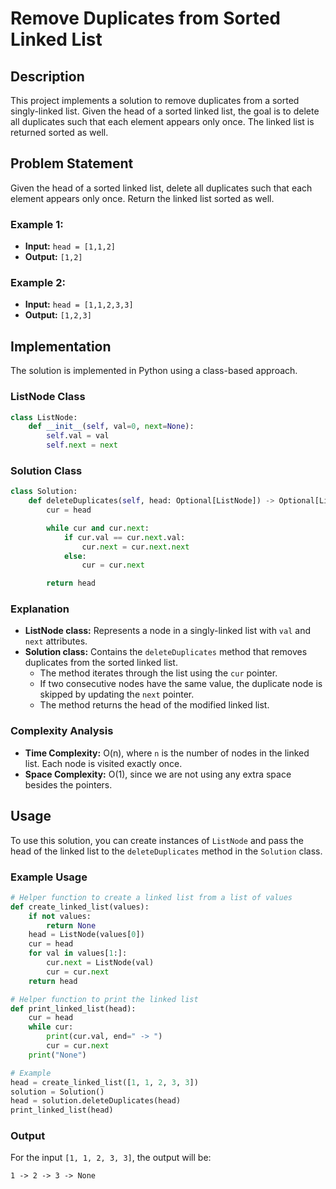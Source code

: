 
# Remove Duplicates from Sorted Linked List

## Description

This project implements a solution to remove duplicates from a sorted singly-linked list. Given the head of a sorted linked list, the goal is to delete all duplicates such that each element appears only once. The linked list is returned sorted as well.

## Problem Statement

Given the head of a sorted linked list, delete all duplicates such that each element appears only once. Return the linked list sorted as well.

### Example 1:

- **Input:** `head = [1,1,2]`
- **Output:** `[1,2]`

### Example 2:

- **Input:** `head = [1,1,2,3,3]`
- **Output:** `[1,2,3]`

## Implementation

The solution is implemented in Python using a class-based approach.

### ListNode Class

```python
class ListNode:
    def __init__(self, val=0, next=None):
        self.val = val
        self.next = next
```

### Solution Class

```python
class Solution:
    def deleteDuplicates(self, head: Optional[ListNode]) -> Optional[ListNode]:
        cur = head

        while cur and cur.next:
            if cur.val == cur.next.val:
                cur.next = cur.next.next
            else:
                cur = cur.next

        return head
```

### Explanation

- **ListNode class:** Represents a node in a singly-linked list with `val` and `next` attributes.
- **Solution class:** Contains the `deleteDuplicates` method that removes duplicates from the sorted linked list.
  - The method iterates through the list using the `cur` pointer.
  - If two consecutive nodes have the same value, the duplicate node is skipped by updating the `next` pointer.
  - The method returns the head of the modified linked list.

### Complexity Analysis

- **Time Complexity:** O(n), where `n` is the number of nodes in the linked list. Each node is visited exactly once.
- **Space Complexity:** O(1), since we are not using any extra space besides the pointers.

## Usage

To use this solution, you can create instances of `ListNode` and pass the head of the linked list to the `deleteDuplicates` method in the `Solution` class.

### Example Usage

```python
# Helper function to create a linked list from a list of values
def create_linked_list(values):
    if not values:
        return None
    head = ListNode(values[0])
    cur = head
    for val in values[1:]:
        cur.next = ListNode(val)
        cur = cur.next
    return head

# Helper function to print the linked list
def print_linked_list(head):
    cur = head
    while cur:
        print(cur.val, end=" -> ")
        cur = cur.next
    print("None")

# Example
head = create_linked_list([1, 1, 2, 3, 3])
solution = Solution()
head = solution.deleteDuplicates(head)
print_linked_list(head)
```

### Output

For the input `[1, 1, 2, 3, 3]`, the output will be:

```
1 -> 2 -> 3 -> None
```
